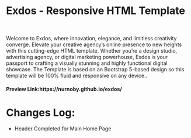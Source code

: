<h1>Exdos - Responsive HTML Template</h1><br>
<p>
Welcome to Exdos, where innovation, elegance, and limitless creativity converge. Elevate your creative agency’s online presence to new heights with this cutting-edge HTML template. Whether you’re a design studio, advertising agency, or digital marketing powerhouse, Exdos is your passport to crafting a visually stunning and highly functional digital showcase. The Template is based on an Bootstrap 5-based design so this template will be 100% fluid and responsive on any device..
</p>
<h4><b>Preview Link:</b>https://nurnoby.github.io/exdos/</h4>

<h1>Changes Log:</h1>
<ul>
<li>Header Completed for Main Home Page</li>
</ul>